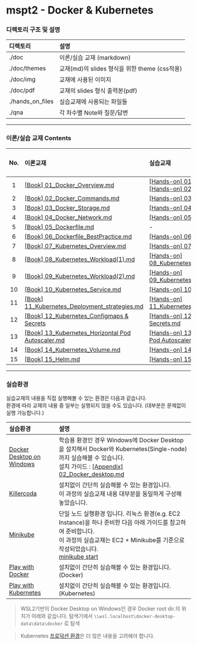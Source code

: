 # mspt2 - Docker & Kubernetes

### 디렉토리 구조 및 설명
| 디렉토리 | 설명 |
| :--- | :--- |
| ./doc | 이론/실습 교재 (markdown) |
| ./doc/themes | 교재(md)의 slides 형식을 위한 theme (css적용) |
| ./doc/img | 교재에 사용된 이미지 |
| ./doc/pdf | 교재의 slides 형식 출력본(pdf) |
| ./hands_on_files | 실습교재에 사용되는 파일들 |
| ./qna | 각 차수별 Note와 질문/답변 |


---

### 이론/실습 교재 Contents

| No. | 이론교재 | 실습교재 | 진행시간 (min) |
| :---: | :--- | :--- | :---: |
|  1 | [[Book] 01_Docker_Overview.md](./doc/%5BBook%5D%2001_Docker_Overview.md)                                               | [[Hands-on] 01_Docker_Intro.md](./doc/%5BHands-on%5D%2001_Docker_Intro.md)<br>[[Hands-on] 02_Docker_Layers.md](./doc/%5BHands-on%5D%2002_Docker_Layers.md) | 50 |
|  2 | [[Book] 02_Docker_Commands.md](./doc/%5BBook%5D%2002_Docker_Commands.md)                                               | [[Hands-on] 03_Docker_Commands.md](./doc/%5BHands-on%5D%2003_Docker_Commands.md)                                                                           | 40 |
|  3 | [[Book] 03_Docker_Storage.md](./doc/%5BBook%5D%2003_Docker_Storage.md)                                                 | [[Hands-on] 04_Docker_Volumes.md](./doc/%5BHands-on%5D%2004_Docker_Volumes.md)                                                                             | 40 |
|  4 | [[Book] 04_Docker_Network.md](./doc/%5BBook%5D%2004_Docker_Network.md)                                                 | [[Hands-on] 05_Docker_Network.md](./doc/%5BHands-on%5D%2005_Docker_Network.md)                                                                             | 40 |
|  5 | [[Book] 05_Dockerfile.md](./doc/%5BBook%5D%2005_Dockerfile.md)                                                         | -                                                                                                                                                          | 30 |
|  6 | [[Book] 06_Dockerfile_BestPractice.md](./doc/%5BBook%5D%2006_Dockerfile_BestPractice.md)                               | [[Hands-on] 06_Dockerfile.md](./doc/%5BHands-on%5D%2006_Dockerfile.md)                                                                                     | 40 |
|  7 | [[Book] 07_Kubernetes_Overview.md](./doc/%5BBook%5D%2007_Kubernetes_Overview.md)                                       | [[Hands-on] 07_Kubernetes_Overview.md](./doc/%5BHands-on%5D%2007_Kubernetes_Overview.md)                                                                   | 50 |
|  8 | [[Book] 08_Kubernetes_Workload(1).md](./doc/%5BBook%5D%2008_Kubernetes_Workload(1).md)                                 | [[Hands-on] 08_Kubernetes_Workload(1).md](./doc/%5BHands-on%5D%2008_Kubernetes_Workload(1).md)                                                             | 50 |
|  9 | [[Book] 09_Kubernetes_Workload(2).md](./doc/%5BBook%5D%2009_Kubernetes_Workload(2).md)                                 | [[Hands-on] 09_Kubernetes_Workload(2).md](./doc/%5BHands-on%5D%2009_Kubernetes_Workload(2).md)                                                             | 40 |
| 10 | [[Book] 10_Kubernetes_Service.md](./doc/%5BBook%5D%2010_Kubernetes_Service.md)                                         | [[Hands-on] 10_Kubernetes_Service.md](./doc/%5BHands-on%5D%2010_Kubernetes_Service.md)                                                                     | 40 |
| 11 | [[Book] 11_Kubernetes_Deployment_strategies.md](./doc/%5BBook%5D%2011_Kubernetes_Deployment_strategies.md)             | [[Hands-on] 11_Kubernetes_Deployment_strategies.md](./doc/%5BHands-on%5D%2011_Kubernetes_Deployment_strategies.md)                                         | 30 |
| 12 | [[Book] 12_Kubernetes_Configmaps & Secrets](./doc/%5BBook%5D%2012_Kubernetes_ConfigMaps%20&%20Secrets.md)              | [[Hands-on] 12_Kubernetes_ConfigMaps & Secrets.md](./doc/%5BHands-on%5D%2012_Kubernetes_ConfigMaps%20&%20Secrets.md)                                       | 30 |
| 13 | [[Book] 13_Kubernetes_Horizontal Pod Autoscaler.md](./doc/%5BBook%5D%2013_Kubernetes_Horizontal%20Pod%20Autoscaler.md) | [[Hands-on] 13_Kubernetes_Horizontal Pod Autoscaler.md](./doc/%5BHands-on%5D%2013_Kubernetes_Horizontal%20Pod%20Autoscaler.md)                             | 30 |
| 14 | [[Book] 14_Kubernetes_Volume.md](./doc/%5BBook%5D%2014_Kubernetes_Volume.md)                                           | [[Hands-on] 14_Kubernetes_Volume.md](./doc/%5BHands-on%5D%2014_Kubernetes_Volume.md)                                                                       | 30 |
| 15 | [[Book] 15_Helm.md](./doc/%5BBook%5D%2015_Helm.md)                                                                     | [[Hands-on] 15_Helm.md](./doc/%5BHands-on%5D%2015_Helm.md)                                                                                                 | 40 |

---

### 실습환경
실습교재의 내용을 직접 실행해볼 수 있는 환경은 다음과 같습니다.  
환경에 따라 교재의 내용 중 일부는 실행되지 않을 수도 있습니다. (대부분은 문제없이 실행 가능합니다.)

| 실습환경 | 설명 |
| :--- | :--- |
| [Docker Desktop on Windows](https://docs.docker.com/desktop/install/windows-install/) | 학습용 환경인 경우 Windows에 Docker Desktop을 설치해서 Docker와 Kubernetes(Single-node)까지 실습해볼 수 있습니다.<br>설치 가이드 : [[Appendix] 02_Docker_desktop.md](./doc/%5BAppendix%5D%2002_Docker_desktop.md) |
| [Killercoda](https://killercoda.com/brian) | 설치없이 간단히 실습해볼 수 있는 환경입니다.<br>이 과정의 실습교재 내용 대부분을 동일하게 구성해 놓았습니다. |
| [Minikube](https://minikube.sigs.k8s.io/) | 단일 노드 실행환경 입니다. 리눅스 환경(e.g. EC2 Instance)을 하나 준비한 다음 아래 가이드를 참고하여 준비합니다.<br>이 과정의 실습교재는 EC2 + Minikube를 기준으로 작성되었습니다.<br>[minikube start](https://minikube.sigs.k8s.io/docs/start/) |
| [Play with Docker](https://labs.play-with-docker.com/) | 설치없이 간단히 실습해볼 수 있는 환경입니다. (Docker) |
| [Play with Kubernetes](https://labs.play-with-k8s.com/) | 설치없이 간단히 실습해볼 수 있는 환경입니다. (Kubernetes) |  

> WSL2기반의 Docker Desktop on Windows인 경우 Docker root dir.의 위치가 아래와 같습니다.
> 탐색기에서 `\\wsl.localhost\docker-desktop-data\data\docker` 로 탐색  

> Kubernetes [프로덕션 환경](https://kubernetes.io/ko/docs/setup/production-environment/)은 더 많은 내용을 고려해야 합니다.  

